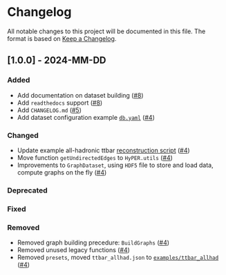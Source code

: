 # Changelog

All notable changes to this project will be documented in this file.
The format is based on [Keep a Changelog](http://keepachangelog.com/en/1.0.0/).

## \[1.0.0\] - 2024-MM-DD

### Added
 - Add documentation on dataset building ([#8](https://github.com/tzuhanchang/HyPER/pull/8))
 - Add `readthedocs` support ([#8](https://github.com/tzuhanchang/HyPER/pull/8))
 - Add `CHANGELOG.md` ([#5](https://github.com/tzuhanchang/HyPER/pull/5))
 - Add dataset configuration example [`db.yaml`](examples/ttbar_allhad/db.yaml) ([#4](https://github.com/tzuhanchang/HyPER/pull/4))

### Changed
 - Update example all-hadronic ttbar [reconstruction script](examples/ttbar_allhad/reconstruct_ttbar_allhad.py) ([#4](https://github.com/tzuhanchang/HyPER/pull/4))
 - Move function `getUndirectedEdges` to `HyPER.utils` ([#4](https://github.com/tzuhanchang/HyPER/pull/4))
 - Improvements to `GraphDataset`, using `HDF5` file to store and load data, compute graphs on the fly ([#4](https://github.com/tzuhanchang/HyPER/pull/4))

### Deprecated

### Fixed

### Removed
 - Removed graph building precedure: `BuildGraphs` ([#4](https://github.com/tzuhanchang/HyPER/pull/4))
 - Removed unused legacy functions ([#4](https://github.com/tzuhanchang/HyPER/pull/4))
 - Removed `presets`, moved `ttbar_allhad.json` to [`examples/ttbar_allhad`](examples/ttbar_allhad) ([#4](https://github.com/tzuhanchang/HyPER/pull/4))